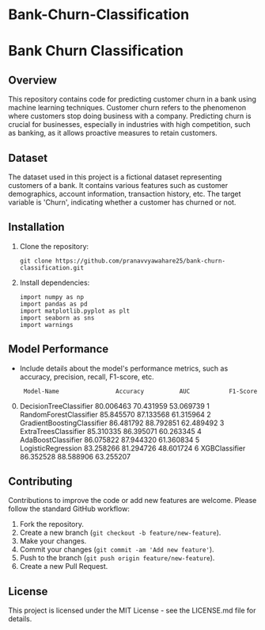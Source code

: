 # Bank-Churn-Classification

# Bank Churn Classification

## Overview
This repository contains code for predicting customer churn in a bank using machine learning techniques. Customer churn refers to the phenomenon where customers stop doing business with a company. Predicting churn is crucial for businesses, especially in industries with high competition, such as banking, as it allows proactive measures to retain customers.

## Dataset
The dataset used in this project is a fictional dataset representing customers of a bank. It contains various features such as customer demographics, account information, transaction history, etc. The target variable is 'Churn', indicating whether a customer has churned or not.

## Installation
1. Clone the repository:
    ```
    git clone https://github.com/pranavvyawahare25/bank-churn-classification.git
    ```
2. Install dependencies:
    ```
    import numpy as np
    import pandas as pd
    import matplotlib.pyplot as plt
    import seaborn as sns 
    import warnings

    ```



## Model Performance
- Include details about the model's performance metrics, such as accuracy, precision, recall, F1-score, etc.
  
       Model-Name	             Accuracy	       AUC	         F1-Score
0.	DecisionTreeClassifier	    80.006463	    70.431959	     53.069739
1	RandomForestClassifier	    85.845570	    87.133568	     61.315964
2	GradientBoostingClassifier	86.481792	    88.792851	     62.489492
3	ExtraTreesClassifier	      85.310335	    86.395071	     60.263345
4	AdaBoostClassifier	        86.075822	    87.944320	     61.360834
5	LogisticRegression	        83.258266	    81.294726	     48.601724
6	XGBClassifier	              86.352528	    88.588906	     63.255207

  
## Contributing
Contributions to improve the code or add new features are welcome. Please follow the standard GitHub workflow:
1. Fork the repository.
2. Create a new branch (`git checkout -b feature/new-feature`).
3. Make your changes.
4. Commit your changes (`git commit -am 'Add new feature'`).
5. Push to the branch (`git push origin feature/new-feature`).
6. Create a new Pull Request.

## License
This project is licensed under the MIT License - see the LICENSE.md file for details.

